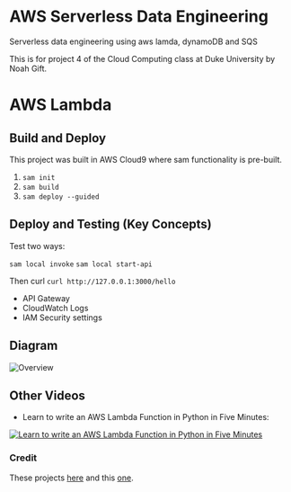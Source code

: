 # AWS Serverless Data Engineering
Serverless data engineering using aws lamda, dynamoDB and SQS

This is for project 4 of the Cloud Computing class at Duke University by Noah Gift.

# AWS Lambda

## Build and Deploy

This project was built in AWS Cloud9 where sam functionality is pre-built.

1.  `sam init`
2.  `sam build`
3.  `sam deploy --guided`

## Deploy and Testing (Key Concepts)

Test two ways:  

`sam local invoke`
`sam local start-api`

Then curl `curl http://127.0.0.1:3000/hello`

* API Gateway
* CloudWatch Logs
* IAM Security settings

## Diagram

![Overview](https://camo.githubusercontent.com/bb29cd924f9eb66730bbf7b0ed069a6ae03d2f1a/68747470733a2f2f757365722d696d616765732e67697468756275736572636f6e74656e742e636f6d2f35383739322f35353335343438332d62616537616638302d353437612d313165392d393930392d6135363231323531303635622e706e67)



## Other Videos 

* Learn to write an AWS Lambda Function in Python in Five Minutes:

[![Learn to write an AWS Lambda Function in Python in Five Minutes](https://img.youtube.com/vi/AlRUeNFuObk/0.jpg)](https://youtu.be/AlRUeNFuObk)


### Credit
These projects [here](https://github.com/noahgift/awslambda) and this [one](https://github.com/Klalena/AWS-Serverless-Data-Engineering-Pipeline).
